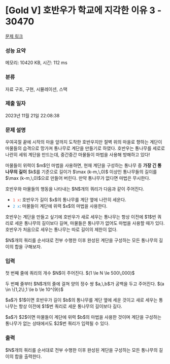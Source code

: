 # [Gold V] 호반우가 학교에 지각한 이유 3 - 30470 

[문제 링크](https://www.acmicpc.net/problem/30470) 

### 성능 요약

메모리: 10420 KB, 시간: 112 ms

### 분류

자료 구조, 구현, 시뮬레이션, 스택

### 제출 일자

2023년 11월 21일 22:08:38

### 문제 설명

<p>우여곡절 끝에 시작의 마을 앞까지 도착한 호반우지만 절벽 위의 마을로 향하는 계단이 마물들의 습격으로 망가져 통나무로 계단을 만들기로 하였다. 호반우는 통나무를 세로로 나란히 세워 계단을 만드는데, 중간중간 마물들이 마법을 사용해 방해하고 있다!</p>

<p>마물들이 위력이 $m$인 마법을 사용하면, 현재 계단을 구성하는 통나무 중 <strong>가장 긴 통나무의 길이</strong> $k$를 기준으로 길이가 $\max (k-m,\,0)$ 이상인 통나무들의 길이를 $\max (k-m,\,0)$으로 만들어 버린다. 만약 통나무가 없다면 마법은 무시한다.</p>

<p>호반우와 마물들의 행동을 나타내는 $N$개의 쿼리가 다음과 같이 주어진다.</p>

<ul>
	<li><span style="color:#e74c3c;"><code>1 x</code></span>: 호반우가 길이 $x$의 통나무를 계단 옆에 나란히 세운다.</li>
	<li><span style="color:#3498db;"><code>2 x</code></span>: 마물들이 계단에 위력 $x$의 마법을 사용한다.</li>
</ul>

<p>호반우는 계단을 만들고 싶기에 호반우가 새로 세우는 통나무는 항상 이전에 $1$번 쿼리로 세운 통나무의 길이보다 길며, 마물들은 통나무가 없어도 마법을 사용할 때가 있다. 호반우가 처음으로 세우는 통나무는 따로 길이의 제한이 없다.</p>

<p>$N$개의 쿼리를 순서대로 전부 수행한 이후 완성된 계단을 구성하는 모든 통나무의 길이의 합을 구해보자.</p>

### 입력 

 <p>첫 번째 줄에 쿼리의 개수 $N$이 주어진다. $(1 \le N \le 500\,000)$</p>

<p>두 번째 줄부터 $N$개의 줄에 걸쳐 양의 정수 쌍 $a,\,b$가 공백을 두고 주어진다. $(a \in \{1,2\},1 \le b \le 10^{9})$</p>

<p>$a$가 $1$이면 호반우가 길이 $b$의 통나무를 계단 옆에 세운 것이고 새로 세우는 통나무는 항상 이전에 $1$번 쿼리로 세운 통나무의 길이보다 길다.</p>

<p>$a$가 $2$이면 마물들이 계단에 위력 $b$의 마법을 사용한 것이며 계단을 구성하는 통나무가 없는 상태에서도 $2$번 쿼리가 입력될 수 있다.</p>

### 출력 

 <p>$N$개의 쿼리를 순서대로 전부 수행한 이후 완성된 계단을 구성하는 모든 통나무의 길이의 합을 출력한다.</p>

